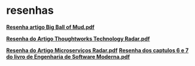 # resenhas
 **[Resenha artigo Big Ball of Mud.pdf](./artigos/bigBallOfMud.pdf)**
 
 **[Resenha do Artigo Thoughtworks Technology Radar.pdf](./artigos/ThoughtworksTechnologyRadar.pdf)**
 
 **[Resenha do Artigo Microserviços Radar.pdf](./artigos/Microserviços.pdf)**
 **[Resenha dos captulos 6 e 7 do livro de Engenharia de Software Moderna.pdf](./artigos/resumoEngenhariaDeSoftwareModerna.pdf)**
